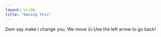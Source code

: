 ```yaml
---
layout: slide
title: "Owning this"
---
```

Dem say make I change you. We move :+1:
Use the left arrow to go back!
